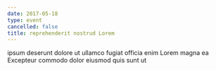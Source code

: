 ```yaml
---
date: 2017-05-18
type: event
cancelled: false
title: reprehenderit nostrud Lorem
---
```

ipsum deserunt dolore ut ullamco fugiat officia enim Lorem magna ea Excepteur commodo dolor eiusmod quis sunt ut